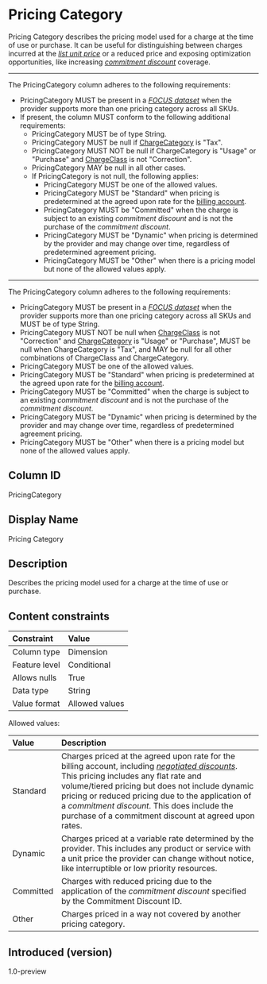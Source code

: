 # Pricing Category

Pricing Category describes the pricing model used for a charge at the time of use or purchase. It can be useful for distinguishing between charges incurred at the [*list unit price*](#glossary:list-unit-price) or a reduced price and exposing optimization opportunities, like increasing [*commitment discount*](#glossary:commitment-discount) coverage.

---
The PricingCategory column adheres to the following requirements:

* PricingCategory MUST be present in a [*FOCUS dataset*](#glossary:FOCUS-dataset) when the provider supports more than one pricing category across all SKUs.
* If present, the column MUST conform to the following additional requirements:
  * PricingCategory MUST be of type String.
  * PricingCategory MUST be null if [ChargeCategory](#chargecategory) is "Tax".
  * PricingCategory MUST NOT be null if ChargeCategory is "Usage" or "Purchase" and [ChargeClass](#chargeclass) is not "Correction".
  * PricingCategory MAY be null in all other cases.
  * If PricingCategory is not null, the following applies:
    * PricingCategory MUST be one of the allowed values.
    * PricingCategory MUST be "Standard" when pricing is predetermined at the agreed upon rate for the [billing account](#glossary:billing-account).
    * PricingCategory MUST be "Committed" when the charge is subject to an existing *commitment discount* and is not the purchase of the *commitment discount*.
    * PricingCategory MUST be "Dynamic" when pricing is determined by the provider and may change over time, regardless of predetermined agreement pricing.
    * PricingCategory MUST be "Other" when there is a pricing model but none of the allowed values apply.

---
The PricingCategory column adheres to the following requirements:

* PricingCategory MUST be present in a [*FOCUS dataset*](#glossary:FOCUS-dataset) when the provider supports more than one pricing category across all SKUs and MUST be of type String.
* PricingCategory MUST NOT be null when [ChargeClass](#chargeclass) is not "Correction" and [ChargeCategory](#chargecategory) is "Usage" or "Purchase", MUST be null when ChargeCategory is "Tax", and MAY be null for all other combinations of ChargeClass and ChargeCategory.
* PricingCategory MUST be one of the allowed values.
* PricingCategory MUST be "Standard" when pricing is predetermined at the agreed upon rate for the [billing account](#glossary:billing-account).
* PricingCategory MUST be "Committed" when the charge is subject to an existing *commitment discount* and is not the purchase of the *commitment discount*.
* PricingCategory MUST be "Dynamic" when pricing is determined by the provider and may change over time, regardless of predetermined agreement pricing.
* PricingCategory MUST be "Other" when there is a pricing model but none of the allowed values apply.

## Column ID

PricingCategory

## Display Name

Pricing Category

## Description

Describes the pricing model used for a charge at the time of use or purchase.

## Content constraints

| Constraint      | Value          |
| :-------------- | :------------- |
| Column type     | Dimension      |
| Feature level   | Conditional    |
| Allows nulls    | True           |
| Data type       | String         |
| Value format    | Allowed values |

Allowed values:

| Value     | Description                                                                                                                                                                                                              |
| :-------- | :----------------------------------------------------------------------------------------------------------------------------------------------------------------------------------------------------------------------- |
| Standard  | Charges priced at the agreed upon rate for the billing account, including [*negotiated discounts*](#glossary:negotiated-discount). This pricing includes any flat rate and volume/tiered pricing but does not include dynamic pricing or reduced pricing due to the application of a *commitment discount*. This does include the purchase of a commitment discount at agreed upon rates. |
| Dynamic   | Charges priced at a variable rate determined by the provider. This includes any product or service with a unit price the provider can change without notice, like interruptible or low priority resources.               |
| Committed | Charges with reduced pricing due to the application of the *commitment discount* specified by the Commitment Discount ID.                                                                                                |
| Other     | Charges priced in a way not covered by another pricing category.                                                                                                                                                         |

## Introduced (version)

1.0-preview
